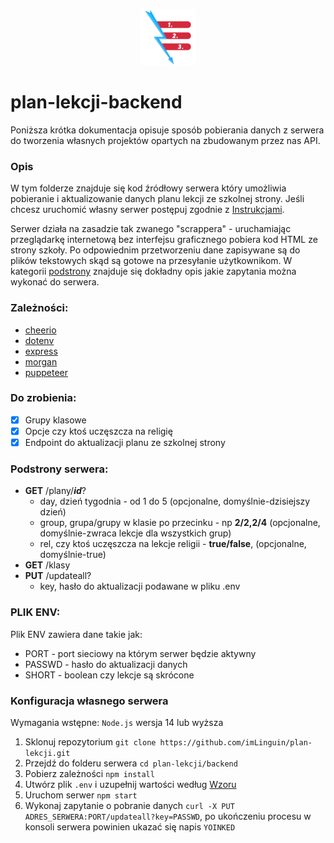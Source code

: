 <p align="center"><img src="/frontend/content/images/logo.png" data-canonical-src="/frontend/content/images/logo.png" width="90" height="90" /></p>

# plan-lekcji-backend
Poniższa krótka dokumentacja opisuje sposób pobierania danych z serwera do tworzenia własnych projektów opartych na zbudowanym przez nas API.

### Opis

W tym folderze znajduje się kod źródłowy serwera który umożliwia pobieranie i aktualizowanie danych planu lekcji ze szkolnej strony. Jeśli chcesz uruchomić własny serwer postępuj zgodnie z [Instrukcjami](#konfiguracja-własnego-serwera).

Serwer działa na zasadzie tak zwanego "scrappera" - uruchamiając przeglądarkę internetową bez interfejsu graficznego pobiera kod HTML ze strony szkoły. Po odpowiednim przetworzeniu dane zapisywane są do plików tekstowych skąd są gotowe na przesyłanie użytkownikom. W kategorii [podstrony](#podstrony-serwera) znajduje się dokładny opis jakie zapytania można wykonać do serwera.

### Zależności:
- [cheerio](https://www.npmjs.com/package/cheerio)
- [dotenv](https://www.npmjs.com/package/dotenv)
- [express](https://www.npmjs.com/package/express)
- [morgan](https://www.npmjs.com/package/morgan)
- [puppeteer](https://www.npmjs.com/package/puppeteer)

### Do zrobienia:
* [x] Grupy klasowe
* [x] Opcje czy ktoś uczęszcza na religię
* [x] Endpoint do aktualizacji planu ze szkolnej strony

### Podstrony serwera:
- **GET** /plany/**_id_**?
  - day, dzień tygodnia - od 1 do 5 (opcjonalne, domyślnie-dzisiejszy dzień)
  - group, grupa/grupy w klasie po przecinku - np **2/2,2/4** (opcjonalne, domyślnie-zwraca lekcje dla wszystkich grup)
  - rel, czy ktoś uczęszcza na lekcje religii - **true/false**, (opcjonalne, domyślnie-true)
- **GET** /klasy
- **PUT** /updateall?
  - key, hasło do aktualizacji podawane w pliku .env

### PLIK ENV:
Plik ENV zawiera dane takie jak:

- PORT - port sieciowy na którym serwer będzie aktywny
- PASSWD - hasło do aktualizacji danych
- SHORT - boolean czy lekcje są skrócone

### Konfiguracja własnego serwera

Wymagania wstępne: `Node.js` wersja 14 lub wyższa

1. Sklonuj repozytorium `git clone https://github.com/imLinguin/plan-lekcji.git`
2. Przejdź do folderu serwera `cd plan-lekcji/backend`
3. Pobierz zależności `npm install`
4. Utwórz plik `.env` i uzupełnij wartości według [Wzoru](#plik-env)
5. Uruchom serwer `npm start`
6. Wykonaj zapytanie o pobranie danych `curl -X PUT ADRES_SERWERA:PORT/updateall?key=PASSWD`, po ukończeniu procesu w konsoli serwera powinien ukazać się napis `YOINKED`
